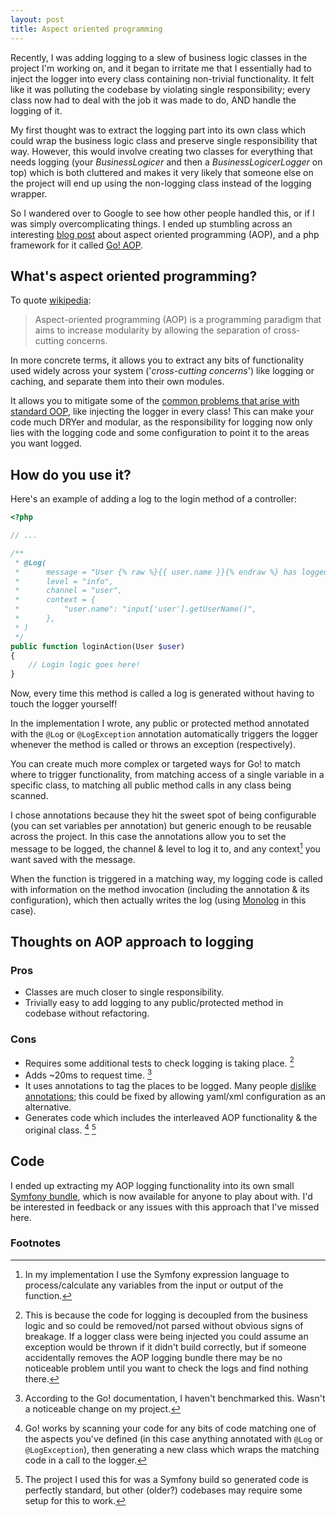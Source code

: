 ```yaml
---
layout: post
title: Aspect oriented programming
---
```


Recently, I was adding logging to a slew of business logic classes in the project
I'm working on, and it began to irritate me that I essentially had to inject the
logger into every class containing non-trivial functionality. It felt like it was
polluting the codebase by violating single responsibility; every class now had to
deal with the job it was made to do, AND handle the logging of it.

My first thought was to extract the logging part into its own class which could
wrap the business logic class and preserve single responsibility that way. However,
this would involve creating two classes for everything that needs logging (your
*BusinessLogicer* and then a *BusinessLogicerLogger* on top) which is both cluttered
and makes it very likely that someone else on the project will end up using the
non-logging class instead of the logging wrapper.

So I wandered over to Google to see how other people handled this, or if I was
simply overcomplicating things. I ended up stumbling across an interesting [blog
post](http://go.aopphp.com/blog/2013/07/21/implementing-logging-aspect-with-doctrine-annotations/)
about aspect oriented programming (AOP), and a php framework for it called [Go! AOP](https://github.com/goaop/framework).

## What's aspect oriented programming?

To quote [wikipedia](https://en.wikipedia.org/wiki/Aspect-oriented_programming):

> Aspect-oriented programming (AOP) is a programming paradigm that aims to increase modularity by allowing the separation of cross-cutting concerns.

In more concrete terms, it allows you to extract any bits of functionality used
widely across your system ('*cross-cutting concerns*') like logging or caching,
and separate them into their own modules.

It allows you to mitigate some of the [common problems that arise with standard OOP](http://i.imgur.com/Q0vFcHd.png), like injecting the logger in every
class! This can make your code much DRYer and modular, as the responsibility for
logging now only lies with the logging code and some configuration to point it to
the areas you want logged.

## How do you use it?

Here's an example of adding a log to the login method of a controller:

```php
<?php

// ...

/**
 * @Log(
 *      message = "User {% raw %}{{ user.name }}{% endraw %} has logged in",
 *      level = "info",
 *      channel = "user",
 *      context = {
 *          "user.name": "input['user'].getUserName()",
 *      },
 * )
 */
public function loginAction(User $user)
{
    // Login logic goes here!
}
```

Now, every time this method is called a log is generated without having to touch
the logger yourself!

In the implementation I wrote, any public or protected method annotated with the
`@Log` or `@LogException` annotation automatically triggers the logger whenever
the method is called or throws an exception (respectively).

You can create much more complex or targeted ways for Go! to match where to
trigger functionality, from matching access of a single variable in a specific
class, to matching all public method calls in any class being scanned.

I chose annotations because they hit the sweet spot of being configurable (you
can set variables per annotation) but generic enough to be reusable across the
project. In this case the annotations allow you to set the message to be logged,
the channel & level to log it to, and any context[^fn-log-context] you want saved with the message.

When the function is triggered in a matching way, my logging code is called with information on the method invocation (including the annotation & its configuration), which then actually writes the log (using [Monolog](https://github.com/Seldaek/monolog) in this case).

## Thoughts on AOP approach to logging

### Pros

* Classes are much closer to single responsibility.
* Trivially easy to add logging to any public/protected method in codebase without refactoring.

### Cons

* Requires some additional tests to check logging is taking place. [^fn-logging-tests]
* Adds ~20ms to request time. [^fn-request-time]
* It uses annotations to tag the places to be logged. Many people [dislike annotations](https://r.je/php-annotations-are-an-abomination.html);
this could be fixed by allowing yaml/xml configuration as an alternative.
* Generates code which includes the interleaved AOP functionality & the original class. [^fn-generated-code] [^fn-generated-code-ok]

## Code

I ended up extracting my AOP logging functionality into its own small
[Symfony bundle](https://github.com/jall/AopMonologBundle), which is
now available for anyone to play about with. I'd be interested in feedback
or any issues with this approach that I've missed here.

### Footnotes

[^fn-log-context]: In my implementation I use the Symfony expression language to process/calculate any variables from the input or output of the function.

[^fn-request-time]: According to the Go! documentation, I haven't benchmarked this. Wasn't a noticeable change on my project.

[^fn-generated-code]: Go! works by scanning your code for any bits of code matching one of the aspects you've defined (in this case anything annotated with `@Log` or `@LogException`), then generating a new class which wraps the matching code in a call to the logger.

[^fn-generated-code-ok]: The project I used this for was a Symfony build so generated code is perfectly standard, but other (older?) codebases may require some setup for this to work.

[^fn-logging-tests]: This is because the code for logging is decoupled from the business logic and so could be removed/not parsed without obvious signs of breakage. If a logger class were being injected you could assume an exception would be thrown if it didn't build correctly, but if someone accidentally removes the AOP logging bundle there may be no noticeable problem until you want to check the logs and find nothing there.
